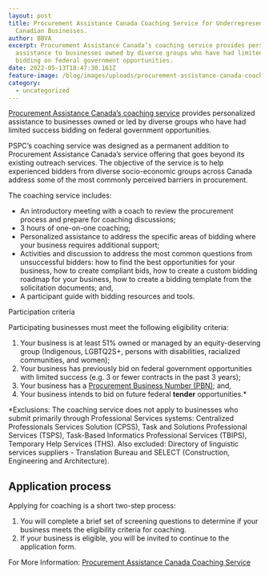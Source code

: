 ```yaml
---
layout: post
title: Procurement Assistance Canada Coaching Service for Underrepresented
  Canadian Businesses.
author: BBVA
excerpt: Procurement Assistance Canada’s coaching service provides personalized
  assistance to businesses owned by diverse groups who have had limited success
  bidding on federal government opportunities.
date: 2022-05-13T18:47:30.161Z
feature-image: /blog/images/uploads/procurement-assistance-canada-coaching-service.jpeg
category:
  - uncategorized
---
```

[Procurement Assistance Canada’s coaching service](https://www.canada.ca/en/public-services-procurement/news/2022/05/government-of-canada-launches-new-coaching-service-to-increase-supplier-diversity-in-federal-procurement.html) provides personalized assistance to businesses owned or led by diverse groups who have had limited success bidding on federal government opportunities.

PSPC’s coaching service was designed as a permanent addition to Procurement Assistance Canada’s service offering that goes beyond its existing outreach services. The objective of the service is to help experienced bidders from diverse socio-economic groups across Canada address some of the most commonly perceived barriers in procurement.

The coaching service includes:

* An introductory meeting with a coach to review the procurement process and prepare for coaching discussions;
* 3 hours of one-on-one coaching;
* Personalized assistance to address the specific areas of bidding where your business requires additional support;
* Activities and discussion to address the most common questions from unsuccessful bidders: how to find the best opportunities for your business, how to create compliant bids, how to create a custom bidding roadmap for your business, how to create a bidding template from the solicitation documents; and,
* A participant guide with bidding resources and tools.

Participation criteria

Participating businesses must meet the following eligibility criteria:

1. Your business is at least 51% owned or managed by an equity-deserving group (Indigenous, LGBTQ2S+, persons with disabilities, racialized communities, and women);
2. Your business has previously bid on federal government opportunities with limited success (e.g. 3 or fewer contracts in the past 3 years);
3. Your business has a [Procurement Business Number (PBN)](https://buyandsell.gc.ca/for-businesses/selling-to-the-government-of-canada/register-as-a-supplier#600); and,
4. Your business intends to bid on future federal **tender** opportunities.*

\*Exclusions: The coaching service does not apply to businesses who submit primarily through Professional Services systems: Centralized Professionals Services Solution (CPSS), Task and Solutions Professional Services (TSPS), Task-Based Informatics Professional Services (TBIPS), Temporary Help Services (THS). Also excluded: Directory of linguistic services suppliers - Translation Bureau and SELECT (Construction, Engineering and Architecture).

## Application process

Applying for coaching is a short two-step process:

1. You will complete a brief set of screening questions to determine if your business meets the eligibility criteria for coaching.
2. If your business is eligible, you will be invited to continue to the application form.

For More Information: [Procurement Assistance Canada Coaching Service](https://buyandsell.gc.ca/procurement-support-for-businesses/procurement-assistance-canada-coaching-service)